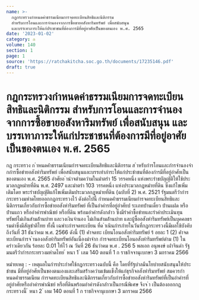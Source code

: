 ```yaml
---
name: >-
  กฎกระทรวงกำหนดค่าธรรมเนียมการจดทะเบียนสิทธิและนิติกรรม
  สำหรับการโอนและการจำนองจากการซื้อขายอสังหาริมทรัพย์ เพื่อสนับสนุน
  และบรรเทาภาระให้แก่ประชาชนที่ต้องการมีที่อยู่อาศัยเป็นของตนเอง พ.ศ. 2565
date: '2023-01-02'
category: ก
volume: 140
section: 1
page: 1
source: 'https://ratchakitcha.soc.go.th/documents/17235146.pdf'
draft: true
---
```


# กฎกระทรวงกำหนดค่าธรรมเนียมการจดทะเบียนสิทธิและนิติกรรม สำหรับการโอนและการจำนองจากการซื้อขายอสังหาริมทรัพย์ เพื่อสนับสนุน และบรรเทาภาระให้แก่ประชาชนที่ต้องการมีที่อยู่อาศัยเป็นของตนเอง พ.ศ. 2565

กฎ กระทรวง ก ําหนดค่ําธรรมเนียมกํารจดทะเบียนสิทธิและนิติกรรม ส ําหรับกํารโอนและกํารจํานองจํากกํารซื้อขํายอสังหําริมทรัพย์ เพื่อสนับสนุนและบรรเทําภําระให้แก่ประชําชนที่ต้องกํารมีที่อยู่อําศัยเป็นของตนเอง พ.ศ. 2565 อําศัยอ ํานําจตํามควํามในมําตรํา 15 วรรคหนึ่ง แห่งพระรําชบัญญัติให้ใช้ประมวลกฎหมํายที่ดิน พ.ศ. 2497 และมําตรํา 103 วรรคหนึ่ง แห่งประมวลกฎหมํายที่ดิน ซึ่งแก้ไขเพิ่มเติมโดย พระรําชบัญญัติแก้ไขเพิ่มเติมประมวลกฎหมํายที่ดิน (ฉบับที่ 2) พ.ศ. 2521 รัฐมนตรีว่ํากําร กระทรวงมหําดไทยออกกฎกระทรวงไว้ ดังต่อไปนี้ กําหนดค่ําธรรมเนียมกํารจดทะเบียนสิทธิและนิติกรรมเกี่ยวกับกํารซื้อขํายอสังหําริมทรัพย์ ที่เป็นอําคํารที่อยู่อําศัยป ระเภทบ้ํานเดี่ยว บ้ํานแฝด หรือบ้ํานแถว หรืออําคํารพําณิชย์ หรือที่ดิน พร้อมอําคํารดังกล่ําว ซึ่งมีรําคําซื้อขํายและรําคําประเมินทุนทรัพย์ไม่เกินสํามล้ํานบําท และวงเงินจํานอง ไม่เกินสํามล้ํานบําท และผู้ซื้ออสังหําริมทรัพย์เป็นบุคคลธรรมดําซึ่งมีสัญชําติไทย ทั้งนี้ เฉพําะกํารจดทะเบียน ที่ด ําเนินกํารภํายในวันที่กฎกระทรวงนี้มีผลใช้บังคับถึงวันที่ 31 ธันวําคม พ.ศ. 2566 ดังนี้ (1) ค่ําจดทะ เบียนโอนอสังหําริมทรัพย์ ร้ อยละ 1 (2) ค่ําจดทะเบียนกํารจ ํานองอสังหําริมทรัพย์อันเนื่องมําจําก กํารจดทะเบียนโอนอสังหําริมทรัพย์ตําม (1) ในครําวเดียวกัน ร้อยละ 0.01 ให้ไว้ ณ วันที่ 26 ธันวําคม พ.ศ . 256 5 พลเอก อนุพงษ์ เผ่ําจินดํา รัฐมนตรีว่ํากํารกระทรวงมหําดไทย ้ หนา 1 ่ เลม 140 ตอนที่ 1 ก ราชกิจจานุเบกษา 3 มกราคม 2566

หมํายเหตุ : - เหตุผลในกํารประกําศใช้กฎกระทรวงฉบับนี้ คือ โดยที่รัฐบําลมีนโยบํายสนับสนุนให้ประชําชน มีที่อยู่อําศัยเป็นของตนเองและเสริมสร้ํางควํามเข้มแข็งให้แก่ธุรกิจอสังหําริมทรัพย์ สมควรกําหนดค่ําธรรมเนียม กํารจดทะเบียนสิทธิและนิติกรรมเกี่ยวกับกํารซื้อขํายอสังหําริมทรัพย์ที่เป็นอําคํารที่อยู่อําศัยหรืออําคํารพําณิชย์ หรือที่ดินพร้อมอําคํารดังกล่ําวเป็นกรณีพิเศษ จึงจ ํา เป็นต้องออกกฎกระทรวงนี้ ้ หนา 2 ่ เลม 140 ตอนที่ 1 ก ราชกิจจานุเบกษา 3 มกราคม 2566
